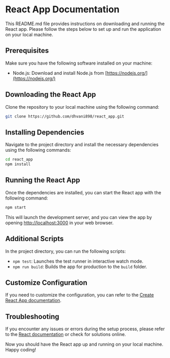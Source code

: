 # React App Documentation

This README.md file provides instructions on downloading and running the React app. Please follow the steps below to set up and run the application on your local machine.

## Prerequisites

Make sure you have the following software installed on your machine:

- Node.js: Download and install Node.js from [https://nodejs.org/](https://nodejs.org/)

## Downloading the React App

Clone the repository to your local machine using the following command:

```bash
git clone https://github.com/dhvani898/react_app.git
```


## Installing Dependencies

Navigate to the project directory and install the necessary dependencies using the following commands:

```bash
cd react_app
npm install
```


## Running the React App

Once the dependencies are installed, you can start the React app with the following command:

```bash
npm start
```

This will launch the development server, and you can view the app by opening [http://localhost:3000](http://localhost:3000) in your web browser.

## Additional Scripts

In the project directory, you can run the following scripts:

- `npm test`: Launches the test runner in interactive watch mode.
- `npm run build`: Builds the app for production to the `build` folder.

## Customize Configuration

If you need to customize the configuration, you can refer to the [Create React App documentation](https://create-react-app.dev/docs/advanced-configuration).

## Troubleshooting

If you encounter any issues or errors during the setup process, please refer to the [React documentation](https://reactjs.org/docs/getting-started.html) or check for solutions online.

Now you should have the React app up and running on your local machine. Happy coding!
